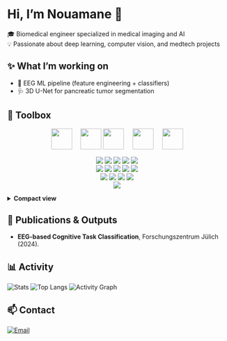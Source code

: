 # Hi, I’m Nouamane 👋

🎓 Biomedical engineer specialized in medical imaging and AI  
💡 Passionate about deep learning, computer vision, and medtech projects  
## ✨ What I’m working on
- 🧠 EEG ML pipeline (feature engineering + classifiers)
- 🩺 3D U-Net for pancreatic tumor segmentation

## 🧰 Toolbox

<!-- ======== ICON GRID (modern look) ======== -->
<p align="center">
  <!-- Core Web -->
  <img src="https://skillicons.dev/icons?i=html,css,js,php,mysql" height="48" />
  &nbsp;&nbsp;&nbsp;
  <!-- Python & Frameworks -->
  <img src="https://skillicons.dev/icons?i=python" height="48" />
  <img src="https://skillicons.dev/icons?i=django" height="48" />
  &nbsp;&nbsp;&nbsp;
  <!-- AI/ML -->
  <img src="https://skillicons.dev/icons?i=pytorch,tensorflow" height="48" />
  &nbsp;&nbsp;&nbsp;
  <!-- Tools -->
  <img src="https://skillicons.dev/icons?i=git" height="48" />
</p>

<!-- ======== TAGS / BADGES (clean & readable) ======== -->
<p align="center">
  <!-- Web -->
  <img src="https://img.shields.io/badge/HTML5-E34F26?logo=html5&logoColor=white" />
  <img src="https://img.shields.io/badge/CSS3-1572B6?logo=css3&logoColor=white" />
  <img src="https://img.shields.io/badge/JavaScript-F7DF1E?logo=javascript&logoColor=000" />
  <img src="https://img.shields.io/badge/PHP-777BB4?logo=php&logoColor=white" />
  <img src="https://img.shields.io/badge/MySQL-4479A1?logo=mysql&logoColor=white" />
  <br/>
  <!-- Python / AI -->
  <img src="https://img.shields.io/badge/Python-3.11-3776AB?logo=python&logoColor=white" />
  <img src="https://img.shields.io/badge/Django-092E20?logo=django&logoColor=white" />
  <img src="https://img.shields.io/badge/PyTorch-EE4C2C?logo=pytorch&logoColor=white" />
  <img src="https://img.shields.io/badge/TensorFlow-FF6F00?logo=tensorflow&logoColor=white" />
  <img src="https://img.shields.io/badge/SimpleITK-imaging-2D6DB6" />
  <br/>
  <!-- Med-Image / Viz -->
  <img src="https://img.shields.io/badge/MeVisLab-medimg-3A7CA5" />
  <img src="https://img.shields.io/badge/ImageJ-medimg-FF9900" />
  <img src="https://img.shields.io/badge/ParaView-visualization-306998" />
  <img src="https://img.shields.io/badge/CAD--Systeme-Design-lightgrey" />
  <br/>
  <!-- Tools -->
  <img src="https://img.shields.io/badge/Git-F05032?logo=git&logoColor=white" />
</p>

<!-- ======== OPTIONAL: compact text version (collapsible) ======== -->
<details>
  <summary><b>Compact view</b></summary>

**Web:** HTML, CSS, JavaScript, PHP, MySQL  
**Python & Frameworks:** Python, Django  
**AI/ML:** PyTorch, TensorFlow, SimpleITK  
**Med Imaging & Viz:** MeVisLab, ImageJ, ParaView, CAD‑Systeme  
**Tools:** Git
</details>

## 📰 Publications & Outputs
- **EEG-based Cognitive Task Classification**, Forschungszentrum Jülich (2024).  
## 📊 Activity
![Stats](https://github-readme-stats.vercel.app/api?username=nouamanean&show_icons=true&theme=radical)
![Top Langs](https://github-readme-stats.vercel.app/api/top-langs/?username=nouamanean&layout=compact&langs_count=8&theme=radical)
![Activity Graph](https://github-readme-activity-graph.vercel.app/graph?username=nouamanean&theme=react-dark)

## 📫 Contact
[![Email](https://img.shields.io/badge/Email-nouamane.an%40gmail.com-informational?logo=gmail)](mailto:nouamane.an@gmail.com)

